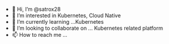 - 👋 Hi, I’m @satrox28
- 👀 I’m interested in Kubernetes, Cloud Native
- 🌱 I’m currently learning ...Kubernetes
- 💞️ I’m looking to collaborate on ... Kubernetes related platform
- 📫 How to reach me ...

<!---
satrox28/satrox28 is a ✨ special ✨ repository because its `README.md` (this file) appears on your GitHub profile.
You can click the Preview link to take a look at your changes.
--->
